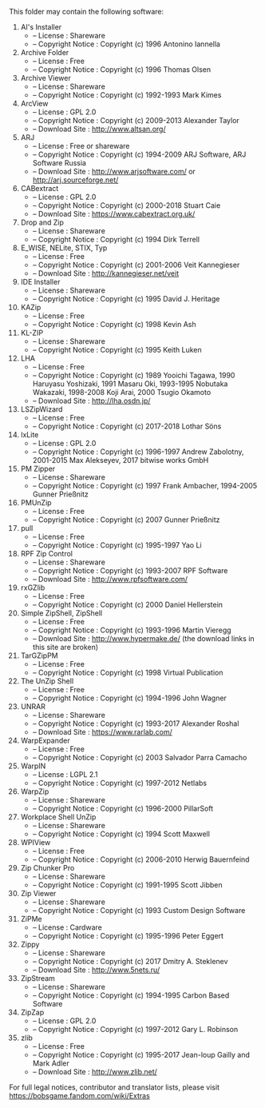 ﻿This folder may contain the following software:

1. AI's Installer
   - – License : Shareware
   - – Copyright Notice : Copyright (c) 1996 Antonino Iannella
2. Archive Folder
   - – License : Free
   - – Copyright Notice : Copyright (c) 1996 Thomas Olsen
3. Archive Viewer
   - – License : Shareware
   - – Copyright Notice : Copyright (c) 1992-1993 Mark Kimes
4. ArcView
   - – License : GPL 2.0
   - – Copyright Notice : Copyright (c) 2009-2013 Alexander Taylor
   - – Download Site : http://www.altsan.org/
5. ARJ
   - – License : Free or shareware
   - – Copyright Notice : Copyright (c) 1994-2009 ARJ Software, ARJ Software Russia
   - – Download Site : http://www.arjsoftware.com/ or http://arj.sourceforge.net/
6. CABextract
   - – License : GPL 2.0
   - – Copyright Notice : Copyright (c) 2000-2018 Stuart Caie
   - – Download Site : https://www.cabextract.org.uk/
7. Drop and Zip
   - – License : Shareware
   - – Copyright Notice : Copyright (c) 1994 Dirk Terrell
8. E_WISE, NELite, STIX, Typ
   - – License : Free
   - – Copyright Notice : Copyright (c) 2001-2006 Veit Kannegieser
   - – Download Site : http://kannegieser.net/veit
9. IDE Installer
   - – License : Shareware
   - – Copyright Notice : Copyright (c) 1995 David J. Heritage
10. KAZip
    - – License : Free
    - – Copyright Notice : Copyright (c) 1998 Kevin Ash
11. KL-ZIP
    - – License : Shareware
    - – Copyright Notice : Copyright (c) 1995 Keith Luken
12. LHA
    - – License : Free
    - – Copyright Notice : Copyright (c) 1989 Yooichi Tagawa, 1990 Haruyasu Yoshizaki, 1991 Masaru Oki, 1993-1995 Nobutaka Wakazaki, 1998-2008 Koji Arai, 2000 Tsugio Okamoto
    - – Download Site : http://lha.osdn.jp/
13. LSZipWizard
    - – License : Free
    - – Copyright Notice : Copyright (c) 2017-2018 Lothar Söns
14. lxLite
    - – License : GPL 2.0
    - – Copyright Notice : Copyright (c) 1996-1997 Andrew Zabolotny, 2001-2015 Max Alekseyev, 2017 bitwise works GmbH
15. PM Zipper
    - – License : Shareware
    - – Copyright Notice : Copyright (c) 1997 Frank Ambacher, 1994-2005 Gunner Prießnitz
16. PMUnZip
    - – License : Free
    - – Copyright Notice : Copyright (c) 2007 Gunner Prießnitz
17. pull
    - – License : Free
    - – Copyright Notice : Copyright (c) 1995-1997 Yao Li
18. RPF Zip Control
    - – License : Shareware
    - – Copyright Notice : Copyright (c) 1993-2007 RPF Software
    - – Download Site : http://www.rpfsoftware.com/
19. rxGZlib
    - – License : Free
    - – Copyright Notice : Copyright (c) 2000 Daniel Hellerstein
20. Simple ZipShell, ZipShell
    - – License : Free
    - – Copyright Notice : Copyright (c) 1993-1996 Martin Vieregg
    - – Download Site : http://www.hypermake.de/ (the download links in this site are broken)
21. TarGZipPM
    - – License : Free
    - – Copyright Notice : Copyright (c) 1998 Virtual Publication
22. The UnZip Shell
    - – License : Free
    - – Copyright Notice : Copyright (c) 1994-1996 John Wagner
23. UNRAR
    - – License : Shareware
    - – Copyright Notice : Copyright (c) 1993-2017 Alexander Roshal
    - – Download Site : https://www.rarlab.com/
24. WarpExpander
    - – License : Free
    - – Copyright Notice : Copyright (c) 2003 Salvador Parra Camacho
25. WarpIN
    - – License : LGPL 2.1
    - – Copyright Notice : Copyright (c) 1997-2012 Netlabs
26. WarpZip
    - – License : Shareware
    - – Copyright Notice : Copyright (c) 1996-2000 PillarSoft
27. Workplace Shell UnZip
    - – License : Shareware
    - – Copyright Notice : Copyright (c) 1994 Scott Maxwell
28. WPIView
    - – License : Free
    - – Copyright Notice : Copyright (c) 2006-2010 Herwig Bauernfeind
29. Zip Chunker Pro
    - – License : Shareware
    - – Copyright Notice : Copyright (c) 1991-1995 Scott Jibben
30. Zip Viewer
    - – License : Shareware
    - – Copyright Notice : Copyright (c) 1993 Custom Design Software
31. ZiPMe
    - – License : Cardware
    - – Copyright Notice : Copyright (c) 1995-1996 Peter Eggert
32. Zippy
    - – License : Shareware
    - – Copyright Notice : Copyright (c) 2017 Dmitry A. Steklenev
    - – Download Site : http://www.5nets.ru/
33. ZipStream
    - – License : Shareware
    - – Copyright Notice : Copyright (c) 1994-1995 Carbon Based Software
34. ZipZap
    - – License : GPL 2.0
    - – Copyright Notice : Copyright (c) 1997-2012 Gary L. Robinson
35. zlib
    - – License : Free
    - – Copyright Notice : Copyright (c) 1995-2017 Jean-loup Gailly and Mark Adler
    - – Download Site : http://www.zlib.net/

For full legal notices, contributor and translator lists, please visit https://bobsgame.fandom.com/wiki/Extras